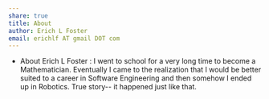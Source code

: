 ```yaml
---
share: true
title: About
author: Erich L Foster
email: erichlf AT gmail DOT com
---
```


* About Erich L Foster
:
  I went to school for a very long time to become a Mathematician.
  Eventually I came to the realization that I would be better suited
  to a career in Software Engineering and then somehow I ended up in
  Robotics. True story-- it happened just like that.